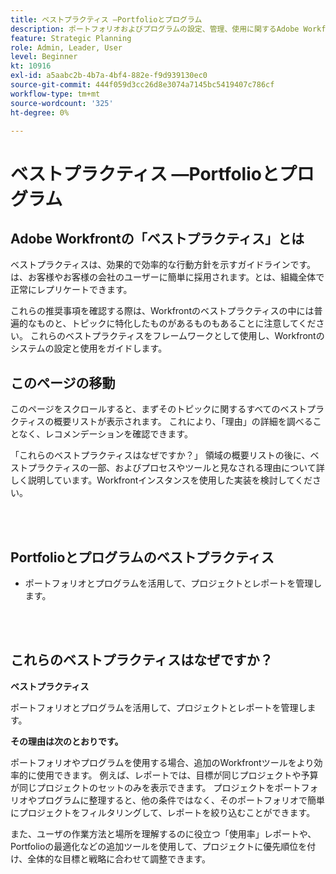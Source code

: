 ```yaml
---
title: ベストプラクティス —Portfolioとプログラム
description: ポートフォリオおよびプログラムの設定、管理、使用に関するAdobe Workfrontの専門家によるベストプラクティスの推奨事項を確認します。
feature: Strategic Planning
role: Admin, Leader, User
level: Beginner
kt: 10916
exl-id: a5aabc2b-4b7a-4bf4-882e-f9d939130ec0
source-git-commit: 444f059d3cc26d8e3074a7145bc5419407c786cf
workflow-type: tm+mt
source-wordcount: '325'
ht-degree: 0%

---
```


# ベストプラクティス —Portfolioとプログラム

## Adobe Workfrontの「ベストプラクティス」とは

ベストプラクティスは、効果的で効率的な行動方針を示すガイドラインです。は、お客様やお客様の会社のユーザーに簡単に採用されます。とは、組織全体で正常にレプリケートできます。

これらの推奨事項を確認する際は、Workfrontのベストプラクティスの中には普遍的なものと、トピックに特化したものがあるものもあることに注意してください。 これらのベストプラクティスをフレームワークとして使用し、Workfrontのシステムの設定と使用をガイドします。

## このページの移動

このページをスクロールすると、まずそのトピックに関するすべてのベストプラクティスの概要リストが表示されます。 これにより、「理由」の詳細を調べることなく、レコメンデーションを確認できます。

「これらのベストプラクティスはなぜですか？」 領域の概要リストの後に、ベストプラクティスの一部、およびプロセスやツールと見なされる理由について詳しく説明しています。Workfrontインスタンスを使用した実装を検討してください。

</br>
</br>

## Portfolioとプログラムのベストプラクティス

* ポートフォリオとプログラムを活用して、プロジェクトとレポートを管理します。

</br>
</br>

## これらのベストプラクティスはなぜですか？

**ベストプラクティス**

ポートフォリオとプログラムを活用して、プロジェクトとレポートを管理します。

**その理由は次のとおりです。**

ポートフォリオやプログラムを使用する場合、追加のWorkfrontツールをより効率的に使用できます。 例えば、レポートでは、目標が同じプロジェクトや予算が同じプロジェクトのセットのみを表示できます。 プロジェクトをポートフォリオやプログラムに整理すると、他の条件ではなく、そのポートフォリオで簡単にプロジェクトをフィルタリングして、レポートを絞り込むことができます。

また、ユーザの作業方法と場所を理解するのに役立つ「使用率」レポートや、Portfolioの最適化などの追加ツールを使用して、プロジェクトに優先順位を付け、全体的な目標と戦略に合わせて調整できます。
